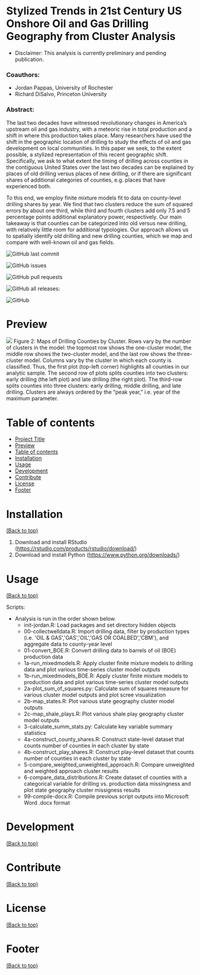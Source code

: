 # Stylized Trends in 21st Century US Onshore Oil and Gas Drilling Geography from Cluster Analysis
* Disclaimer: This analysis is currently preliminary and pending publication.

### Coauthors:
- Jordan Pappas, University of Rochester
- Richard DiSalvo, Princeton University

### Abstract:
The last two decades have witnessed revolutionary changes in America’s upstream oil and gas industry, with a meteoric rise in total production and a shift in where this production takes place. Many researchers have used the shift in the geographic location of drilling to study the effects of oil and gas development on local communities. In this paper we seek, to the extent possible, a stylized representation of this recent geographic shift. Specifically, we ask to what extent the timing of drilling across counties in the contiguous United States over the last two decades can be explained by places of old drilling versus places of new drilling, or if there are significant shares of additional categories of counties, e.g. places that have experienced both.

To this end, we employ finite mixture models fit to data on county-level drilling shares by year. We find that two clusters reduce the sum of squared errors by about one third, while third and fourth clusters add only 7.5 and 5 percentage points additional explanatory power, respectively. Our main takeaway is that counties can be categorized into old versus new drilling, with relatively little room for additional typologies. Our approach allows us to spatially identify old drilling and new drilling counties, which we map and compare with well-known oil and gas fields.



![GitHub last commit](https://img.shields.io/github/last-commit/jordanjpappas/Oil_Gas_Cluster_Analysis)

![GitHub issues](https://img.shields.io/github/issues-raw/jordanjpappas/Oil_Gas_Cluster_Analysis)

![GitHub pull requests](https://img.shields.io/github/issues-pr/jordanjpappas/Oil_Gas_Cluster_Analysis)

![GitHub all releases](https://img.shields.io/github/downloads/jordanjpappas/Oil_Gas_Cluster_Analysis/total):

![GitHub](https://img.shields.io/github/license/jordanjpappas/Oil_Gas_Cluster_Analysis)



# Preview

![](https://github.com/jordanjpappas/Portfolio/blob/master/images/O%26G-cluster_maps.png)
Figure 2: Maps of Drilling Counties by Cluster. Rows vary by the number of clusters in the model: the topmost row shows the one-cluster model, the middle row shows the two-cluster model, and the last row shows the three-cluster model. Columns vary by the cluster in which each county is classified. Thus, the first plot (top-left corner) highlights all counties in our analytic sample. The second row of plots splits counties into two clusters: early drilling (the left plot) and late drilling (the right plot). The third-row splits counties into three clusters: early drilling, middle drilling, and late drilling. Clusters are always ordered by the “peak year,” i.e. year of the maximum parameter.



# Table of contents

- [Project Title](#project-title)
- [Preview](#preview)
- [Table of contents](#table-of-contents)
- [Installation](#installation)
- [Usage](#usage)
- [Development](#development)
- [Contribute](#contribute)
- [License](#license)
- [Footer](#footer)



# Installation
[(Back to top)](#table-of-contents)

1. Download and install RStudio (https://rstudio.com/products/rstudio/download/)
2. Download and install Python (https://www.python.org/downloads/)



# Usage
[(Back to top)](#table-of-contents)

Scripts:
* Analysis is run in the order shown below.
    - init-jordan.R: Load packages and set directory hidden objects
    - 00-collectwelldata.R: Import drilling data, filter by production types (i.e. 'OIL & GAS','GAS','OIL','GAS OR COALBED','CBM'), and aggregate data to county-year level
    - 01-convert_BOE.R: Convert drilling data to barrels of oil (BOE) production data
    - 1a-run_mixedmodels.R: Apply cluster finite mixture models to drilling data and plot various time-series cluster model outputs
    - 1b-run_mixedmodels_BOE.R: Apply cluster finite mixture models to production data and plot various time-series cluster model outputs
    - 2a-plot_sum_of_squares.py: Calculate sum of squares measure for various cluster model outputs and plot scree visualization
    - 2b-map_states.R: Plot various state geography cluster model outputs
    - 2c-map_shale_plays.R: Plot various shale play geography cluster model outputs
    - 3-calculate_summ_stats.py: Calculate key variable summary statistics
    - 4a-construct_county_shares.R: Construct state-level dataset that counts number of counties in each cluster by state
    - 4b-construct_play_shares.R: Construct play-level dataset that counts number of counties in each cluster by state
    - 5-compare_weighted_unweighted_approach.R: Compare unweighted and weighted approach cluster results
    - 6-compare_data_distributions.R: Create dataset of counties with a categorical variable for drilling vs. production data missingness and plot state geography cluster missigness results
    - 99-compile-docx.R: Compile previous script outputs into Microsoft Word .docx format



# Development
[(Back to top)](#table-of-contents)



# Contribute
[(Back to top)](#table-of-contents)



# License
[(Back to top)](#table-of-contents)



# Footer
[(Back to top)](#table-of-contents)


